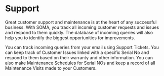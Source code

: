 
# Support


Great customer support and maintenance is at the heart of any successful business. With SOMA, you track all incoming customer requests and issues and respond to them quickly. The database of incoming queries will also help you to identify the biggest opportunities for improvements.


You can track incoming queries from your email using Support
Tickets. You can keep track of Customer Issues linked with a specific
Serial No and respond to them based on their warranty and other information.
You can also make Maintenance Schedules for Serial NOs and keep a record of all Maintenance Visits made to your Customers.


